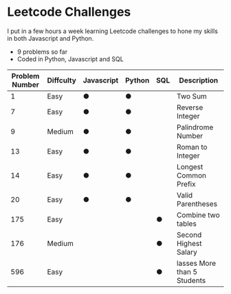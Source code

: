 # Leetcode Challenges

I put in a few hours a week learning Leetcode challenges to hone my skills in both Javascript and Python.

- 9 problems so far
- Coded in Python, Javascript and SQL

Problem Number | Diffculty | Javascript | Python | SQL |Description
--- | --- | --- | --- | --- | ---
1 | Easy | ● | ● |  | Two Sum
7 | Easy | ● | ● | | Reverse Integer
9 | Medium | ● |●| |Palindrome Number
13 | Easy | ● |●| |Roman to Integer
14 | Easy | ● |●| |Longest Common Prefix
20 | Easy|●|●|  |Valid Parentheses
175 | Easy |||●| Combine two tables
176 | Medium |||●| Second Highest Salary
596 | Easy || |●|lasses More than 5 Students
